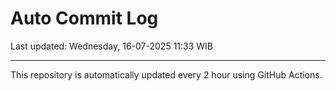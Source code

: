 # Auto Commit Log

Last updated: Wednesday, 16-07-2025 11:33 WIB

---

This repository is automatically updated every 2 hour using GitHub Actions.
